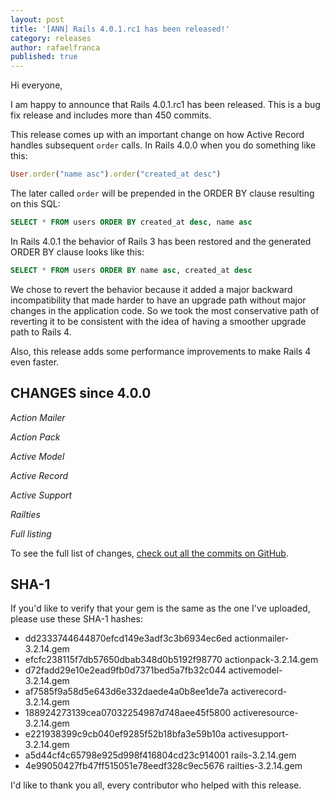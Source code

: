 ```yaml
---
layout: post
title: '[ANN] Rails 4.0.1.rc1 has been released!'
category: releases
author: rafaelfranca
published: true
---
```


Hi everyone,

I am happy to announce that Rails 4.0.1.rc1 has been released. This is a bug fix release and
includes more than 450 commits.

This release comes up with an important change on how Active Record handles subsequent `order` calls.
In Rails 4.0.0 when you do something like this:

```ruby
User.order("name asc").order("created_at desc")
```

The later called `order` will be prepended in the ORDER BY clause resulting on this SQL:

```sql
SELECT * FROM users ORDER BY created_at desc, name asc
```

In Rails 4.0.1 the behavior of Rails 3 has been restored and the generated ORDER BY clause
looks like this:

```sql
SELECT * FROM users ORDER BY name asc, created_at desc
```

We chose to revert the behavior because it added a major backward incompatibility that made
harder to have an upgrade path without major changes in the application code. So we took the most
conservative path of reverting it to be consistent with the idea of having a smoother upgrade path
to Rails 4.

Also, this release adds some performance improvements to make Rails 4 even faster.

## CHANGES since 4.0.0

*Action Mailer*

*Action Pack*

*Active Model*

*Active Record*

*Active Support*

*Railties*

*Full listing*

To see the full list of changes, [check out all the commits on
GitHub](https://github.com/rails/rails/compare/v4.0.0...v4.0.0.rc1).

## SHA-1

If you'd like to verify that your gem is the same as the one I've uploaded,
please use these SHA-1 hashes:

* dd2333744644870efcd149e3adf3c3b6934ec6ed  actionmailer-3.2.14.gem
* efcfc238115f7db57650dbab348d0b5192f98770  actionpack-3.2.14.gem
* d72fadd29e10e2ead9fb0d7371bed5a7fb32c044  activemodel-3.2.14.gem
* af7585f9a58d5e643d6e332daede4a0b8ee1de7a  activerecord-3.2.14.gem
* 188924273139cea07032254987d748aee45f5800  activeresource-3.2.14.gem
* e221938399c9cb040ef9285f52b18bfa3e59b10a  activesupport-3.2.14.gem
* a5d44cf4c65798e925d998f416804cd23c914001  rails-3.2.14.gem
* 4e99050427fb47ff515051e78eedf328c9ec5676  railties-3.2.14.gem

I'd like to thank you all, every contributor who helped with this release.

